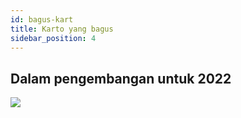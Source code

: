 ```yaml
---
id: bagus-kart
title: Karto yang bagus
sidebar_position: 4
---
```


## Dalam pengembangan untuk 2022

![](/img/niftykart_v01.png)
